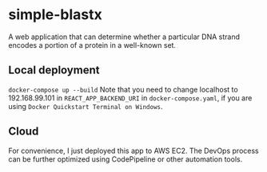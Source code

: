 # simple-blastx
A web application that can determine whether a particular DNA strand encodes a portion of a protein in a well-known set.

## Local deployment
```docker-compose up --build```
Note that you need to change localhost to 192.168.99.101 in `REACT_APP_BACKEND_URI` in `docker-compose.yaml`, if you are using `Docker Quickstart Terminal on Windows`.

## Cloud
For convenience, I just deployed this app to AWS EC2. The DevOps process can be further optimized using CodePipeline or other automation tools.
